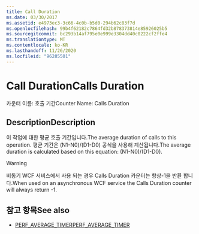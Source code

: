 ```yaml
---
title: Call Duration
ms.date: 03/30/2017
ms.assetid: e4973ec3-3c66-4c0b-b5d0-294b62c83f7d
ms.openlocfilehash: 99b4f62182c7864fd32b878373814e85926025b5
ms.sourcegitcommit: bc293b14af795e0e999e3304dd40c0222cf2ffe4
ms.translationtype: MT
ms.contentlocale: ko-KR
ms.lasthandoff: 11/26/2020
ms.locfileid: "96285501"
---
```

# <a name="calls-duration"></a><span data-ttu-id="c79e0-102">Call Duration</span><span class="sxs-lookup"><span data-stu-id="c79e0-102">Calls Duration</span></span>

<span data-ttu-id="c79e0-103">카운터 이름: 호출 기간</span><span class="sxs-lookup"><span data-stu-id="c79e0-103">Counter Name: Calls Duration</span></span>  
  
## <a name="description"></a><span data-ttu-id="c79e0-104">Description</span><span class="sxs-lookup"><span data-stu-id="c79e0-104">Description</span></span>  

 <span data-ttu-id="c79e0-105">이 작업에 대한 평균 호출 기간입니다.</span><span class="sxs-lookup"><span data-stu-id="c79e0-105">The average duration of calls to this operation.</span></span> <span data-ttu-id="c79e0-106">평균 기간은 (N1-N0)/(D1-D0) 공식을 사용해 계산됩니다.</span><span class="sxs-lookup"><span data-stu-id="c79e0-106">The average duration is calculated based on this equation: (N1-N0)/(D1-D0).</span></span>  
  
> [!WARNING]
> <span data-ttu-id="c79e0-107">비동기 WCF 서비스에서 사용 되는 경우 Calls Duration 카운터는 항상-1을 반환 합니다.</span><span class="sxs-lookup"><span data-stu-id="c79e0-107">When used on an asynchronous WCF service the Calls Duration counter will always return -1.</span></span>  
  
## <a name="see-also"></a><span data-ttu-id="c79e0-108">참고 항목</span><span class="sxs-lookup"><span data-stu-id="c79e0-108">See also</span></span>

- <span data-ttu-id="c79e0-109">[PERF_AVERAGE_TIMER](/previous-versions/windows/embedded/ms938538(v=msdn.10))</span><span class="sxs-lookup"><span data-stu-id="c79e0-109">[PERF_AVERAGE_TIMER](/previous-versions/windows/embedded/ms938538(v=msdn.10))</span></span>
